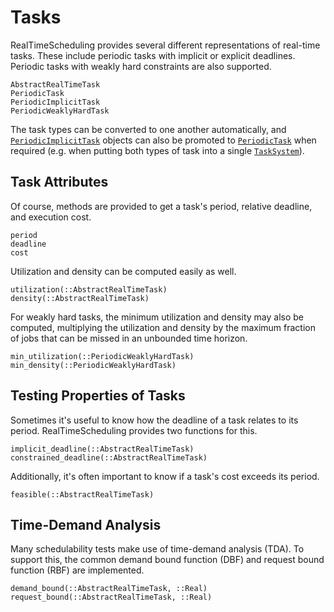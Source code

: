 # Tasks

RealTimeScheduling provides several different representations of real-time
tasks.  These include periodic tasks with implicit or explicit deadlines.
Periodic tasks with weakly hard constraints are also supported.

```@docs
AbstractRealTimeTask
PeriodicTask
PeriodicImplicitTask
PeriodicWeaklyHardTask
```

The task types can be converted to one another automatically, and
[`PeriodicImplicitTask`](@ref) objects can also be promoted to
[`PeriodicTask`](@ref) when required (e.g. when putting both types of task into
a single [`TaskSystem`](@ref)).

## Task Attributes

Of course, methods are provided to get a task's period, relative deadline, and
execution cost.

```@docs
period
deadline
cost
```

Utilization and density can be computed easily as well.

```@docs
utilization(::AbstractRealTimeTask)
density(::AbstractRealTimeTask)
```

For weakly hard tasks, the minimum utilization and density may also be
computed, multiplying the utilization and density by the maximum fraction of
jobs that can be missed in an unbounded time horizon.

```@docs
min_utilization(::PeriodicWeaklyHardTask)
min_density(::PeriodicWeaklyHardTask)
```

## Testing Properties of Tasks

Sometimes it's useful to know how the deadline of a task relates to its period.
RealTimeScheduling provides two functions for this.

```@docs
implicit_deadline(::AbstractRealTimeTask)
constrained_deadline(::AbstractRealTimeTask)
```

Additionally, it's often important to know if a task's cost exceeds its period.

```@docs
feasible(::AbstractRealTimeTask)
```

## Time-Demand Analysis

Many schedulability tests make use of time-demand analysis (TDA).  To support
this, the common demand bound function (DBF) and request bound function (RBF)
are implemented.

```@docs
demand_bound(::AbstractRealTimeTask, ::Real)
request_bound(::AbstractRealTimeTask, ::Real)
```
